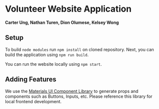 # Volunteer Website Application
**Carter Ung, Nathan Turen, Dion Olumese, Kelsey Wong**

## Setup 
To build `node modules` run `npm install` on cloned repository. Next, you can build the application using `npm run build`. 

You can run the website locally using `npm start`. 

## Adding Features
We use the [Materials UI Component Library](https://mui.com/material-ui/getting-started/) to generate props and components such as Buttons, Inputs, etc. Please reference this library for local frontend development.
